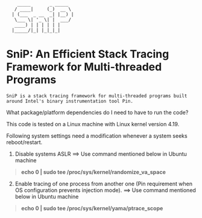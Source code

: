         _____       _ _____  
       / ____|     (_)  __ \
      | (___  _ __  _| |__) |
       \___ \| '_ \| |  ___/
       ____) | | | | | |     
      |_____/|_| |_|_|_|     
SniP: An Efficient Stack Tracing Framework for Multi-threaded Programs
=======================================================================
    SniP is a stack tracing framework for multi-threaded programs built around Intel's binary instrumentation tool Pin.

What package/platform dependencies do I need to have to run the code?

  This code is tested on a Linux machine with Linux kernel version 4.19.

  Following system settings need a modification whenever a system seeks reboot/restart.

  1. Disable systems ASLR ==> Use command mentioned below in Ubuntu machine
  > **echo 0 | sudo tee /proc/sys/kernel/randomize_va_space**

  2. Enable tracing of one process from another one (Pin requirement when OS configuration prevents injection mode). ==> Use command mentioned below in Ubuntu machine
  > **echo 0 | sudo tee /proc/sys/kernel/yama/ptrace_scope**
